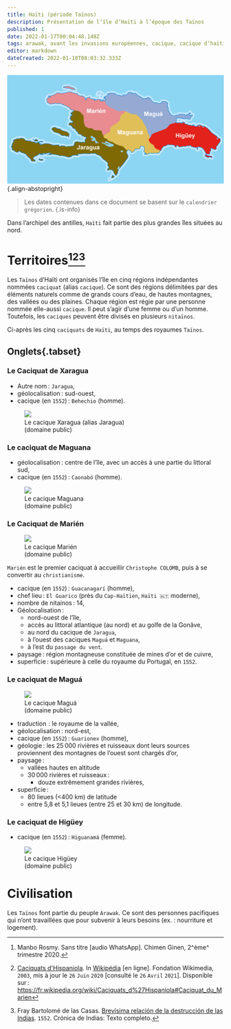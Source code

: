 ```yaml
---
title: Haïti (période Taïnos)
description: Présentation de l’île d’Haïti à l’époque des Taïnos
published: 1
date: 2022-01-17T00:04:48.148Z
tags: arawak, avant les invasions européennes, cacique, cacique d’haïti, géographie d’haïti, haïti, haïti avant invasion européenne, haïti taïnos, higüey, jaragua, maguana, maguá, marien, marién, taïnos
editor: markdown
dateCreated: 2022-01-10T08:03:32.333Z
---
```


![caciques-de-haïti_domaine-public.png](/images/geography/island/haïti/caciques-de-haïti_domaine-public.png){.align-abstopright}

> Les dates contenues dans ce document se basent sur le `calendrier grégorien`.
{.is-info}

Dans l’archipel des antilles, `Haïti` fait partie des plus grandes îles situées au nord.

# Territoires[^1][^3][^5]

Les `Taïnos` d’Haïti ont organisés l’île en cinq régions indépendantes nommées `caciquat` (alias `cacique`). Ce sont des régions délimitées par des éléments naturels comme de grands cours d’eau, de hautes montagnes, des vallées ou des plaines. Chaque région est régie par une personne nommée elle-aussi `cacique`. Il peut s’agir d’une femme ou d’un homme. Toutefois, les `caciques` peuvent être divisés en plusieurs `nitaïnos`.

Ci-après les cinq `caciquats` de `Haïti`, au temps des royaumes `Taïnos`.

## Onglets{.tabset}

### Le Caciquat de Xaragua

* Autre nom : `Jaragua`,
* géolocalisation : sud-ouest,
* cacique (en `1552`) : `Behechio` (homme).

<figure class="image image_resized" style="width: 64%;"><img src="/images/geography/island/haïti/caciquat-jaragua_domaine-public.jpg"><figcaption>Le cacique Xaragua (alias Jaragua)<br/>(domaine public)</figcaption></figure>

### Le caciquat de Maguana

* géolocalisation : centre de l’île, avec un accès à une partie du littoral sud,
* cacique (en `1552`) : `Caonabó` (homme).

<figure class="image image_resized" style="width: 64%;"><img src="/images/geography/island/haïti/caciquat-maguana_domaine-public.jpg"><figcaption>Le cacique Maguana<br/>(domaine public)</figcaption></figure>

### Le Caciquat de Marién

<figure class="image image-style-align-right image_resized" style="width: 64%;"><img src="/images/geography/island/haïti/caciquat-marien_domaine-public.jpg"><figcaption>Le cacique Marién<br />(domaine public)</figcaption></figure>

`Marién` est le premier caciquat à accueillir `Christophe COLOMB`, puis à se convertir au `christianisme`.

* cacique (en `1552`) : `Guacanagarí` (homme),
* chef lieu : `El Guarico` (près du `Cap-Haïtien`, `Haïti 🇭🇹` moderne),
* nombre de nitaínos : 14,
* Géolocalisation :
   * nord-ouest de l’île,
   * accès au littoral atlantique (au nord) et au golfe de la Gonâve,
   * au nord du cacique de `Jaragua`,
   * à l’ouest des caciques `Maguá` et `Maguana`,
   * à l’est du `passage du vent`.
* paysage : région montagneuse constituée de mines d’or et de cuivre,
* superficie : supérieure à celle du royaume du Portugal, en `1552`.

### Le caciquat de Maguá

<figure class="image image-style-align-right image_resized" style="width: 64%;"><img src="/images/geography/island/haïti/caciquat-magua_domaine-public.jpg"><figcaption>Le cacique Maguá<br/>(domaine public)</figcaption></figure>

* traduction  : le royaume de la vallée,
* géolocalisation : nord-est,
* cacique (en `1552`) : `Guarionex` (homme),
* géologie : les 25 000 rivières et ruisseaux dont leurs sources proviennent des montagnes de l’ouest sont chargés d’or,
* paysage :
   * vallées hautes en altitude
   * 30 000 rivières et ruisseaux :
      * douze extrêmement grandes rivières,
* superficie :
   * 80 lieues (<400 km) de latitude
   * entre 5,8 et 5,1 lieues (entre 25 et 30 km) de longitude.

### Le caciquat de Higüey

* cacique (en `1552`) : `Higuanamá` (femme).

<figure class="image image_resized" style="width: 64%;"><img src="/images/geography/island/haïti/caciquat-higuey_domaine-public.jpg"><figcaption>Le cacique Higüey<br/>(domaine public)</figcaption></figure>

# Civilisation

Les `Taïnos` font partie du peuple `Arawak`. Ce sont des personnes pacifiques qui n’ont travaillées que pour subvenir à leurs besoins (ex. : nourriture et logement).

[^1]: Manbo Rosmy. Sans titre [audio WhatsApp]. Chimen Ginen, 2^ème^ trimestre 2020.

[^2]: [Caciquats d'Hispaniola](https://fr.wikipedia.org/wiki/Caciquats_d%27Hispaniola#Caciquat_du_Marien). In [Wikipédia](https://wikipedia.org) [en ligne]. Fondation Wikimedia, `2003`, mis à jour le `26` `Juin` `2020` [consulté le `26` `Avril` `2021`]. Disponible sur : https://fr.wikipedia.org/wiki/Caciquats_d%27Hispaniola#Caciquat_du_Marien

[^3]: [Caciquats d'Hispaniola](https://fr.wikipedia.org/wiki/Caciquats_d%27Hispaniola#Caciquat_du_Marien). In [Wikipédia](https://wikipedia.org) [en ligne]. Fondation Wikimedia, `2003`, mis à jour le `26` `Juin` `2020` [consulté le `26` `Avril` `2021`]. Disponible sur : https://fr.wikipedia.org/wiki/Caciquats_d%27Hispaniola#Caciquat_du_Marien

[^5]: Fray Bartolomé de las Casas. [Brevísima relación de la destrucción de las Indias](http://archive.wikiwix.com/cache/index2.php?url=http%3A%2F%2Fwww.ciudadseva.com%2Ftextos%2Fotros%2Fbrevisi.htm). `1552`. Crónica de Indias: Texto completo.
